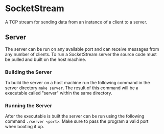 # SocketStream
A TCP stream for sending data from an instance of a client to a server.

## Server

The server can be run on any available port and can receive messages from any number of clients. To run a SocketStream server the source code must be pulled and built on the host machine.

### Building the Server

To build the server on a host machine run the following command in the server directory `make server`. The result of this command will be a executable called "server" within the same directory.

### Running the Server

After the executable is built the server can be run using the following command `./server <port>`. Make sure to pass the program a valid port when booting it up.

<!-- ## Client -->
